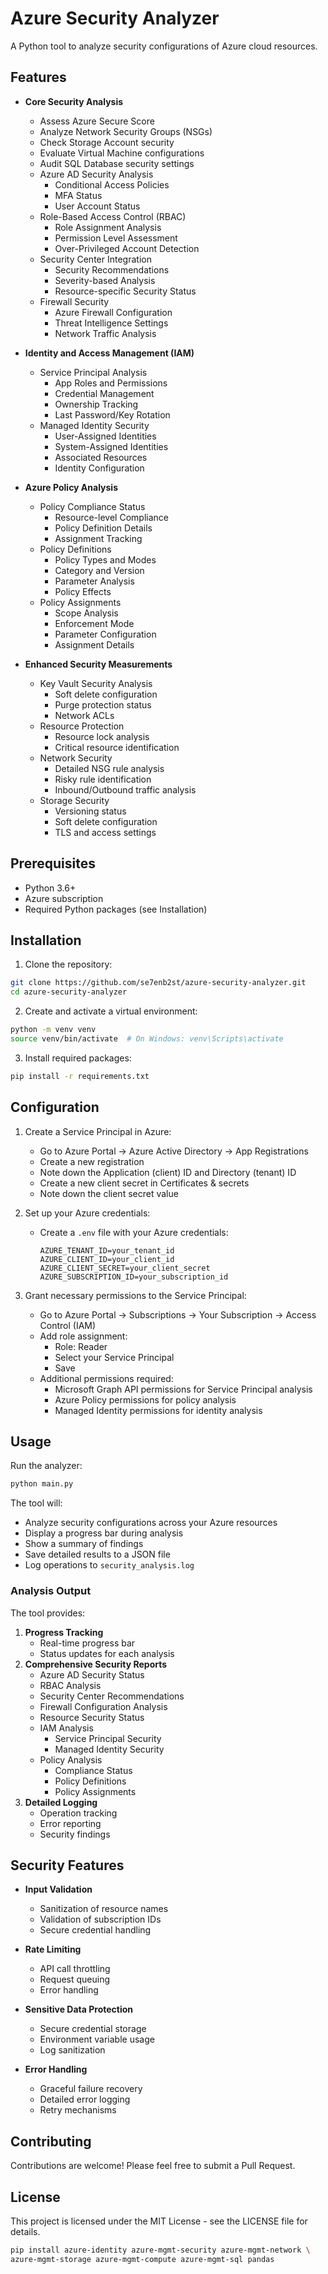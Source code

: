 # Azure Security Analyzer

A Python tool to analyze security configurations of Azure cloud resources.

## Features

- **Core Security Analysis**
  - Assess Azure Secure Score
  - Analyze Network Security Groups (NSGs)
  - Check Storage Account security
  - Evaluate Virtual Machine configurations
  - Audit SQL Database security settings
  - Azure AD Security Analysis
    - Conditional Access Policies
    - MFA Status
    - User Account Status
  - Role-Based Access Control (RBAC)
    - Role Assignment Analysis
    - Permission Level Assessment
    - Over-Privileged Account Detection
  - Security Center Integration
    - Security Recommendations
    - Severity-based Analysis
    - Resource-specific Security Status
  - Firewall Security
    - Azure Firewall Configuration
    - Threat Intelligence Settings
    - Network Traffic Analysis

- **Identity and Access Management (IAM)**
  - Service Principal Analysis
    - App Roles and Permissions
    - Credential Management
    - Ownership Tracking
    - Last Password/Key Rotation
  - Managed Identity Security
    - User-Assigned Identities
    - System-Assigned Identities
    - Associated Resources
    - Identity Configuration

- **Azure Policy Analysis**
  - Policy Compliance Status
    - Resource-level Compliance
    - Policy Definition Details
    - Assignment Tracking
  - Policy Definitions
    - Policy Types and Modes
    - Category and Version
    - Parameter Analysis
    - Policy Effects
  - Policy Assignments
    - Scope Analysis
    - Enforcement Mode
    - Parameter Configuration
    - Assignment Details

- **Enhanced Security Measurements**
  - Key Vault Security Analysis
    - Soft delete configuration
    - Purge protection status
    - Network ACLs
  - Resource Protection
    - Resource lock analysis
    - Critical resource identification
  - Network Security
    - Detailed NSG rule analysis
    - Risky rule identification
    - Inbound/Outbound traffic analysis
  - Storage Security
    - Versioning status
    - Soft delete configuration
    - TLS and access settings

## Prerequisites

- Python 3.6+
- Azure subscription
- Required Python packages (see Installation)

## Installation

1. Clone the repository:
```bash
git clone https://github.com/se7enb2st/azure-security-analyzer.git
cd azure-security-analyzer
```

2. Create and activate a virtual environment:
```bash
python -m venv venv
source venv/bin/activate  # On Windows: venv\Scripts\activate
```

3. Install required packages:
```bash
pip install -r requirements.txt
```

## Configuration

1. Create a Service Principal in Azure:
   - Go to Azure Portal → Azure Active Directory → App Registrations
   - Create a new registration
   - Note down the Application (client) ID and Directory (tenant) ID
   - Create a new client secret in Certificates & secrets
   - Note down the client secret value

2. Set up your Azure credentials:
   - Create a `.env` file with your Azure credentials:
     ```
     AZURE_TENANT_ID=your_tenant_id
     AZURE_CLIENT_ID=your_client_id
     AZURE_CLIENT_SECRET=your_client_secret
     AZURE_SUBSCRIPTION_ID=your_subscription_id
     ```

3. Grant necessary permissions to the Service Principal:
   - Go to Azure Portal → Subscriptions → Your Subscription → Access Control (IAM)
   - Add role assignment:
     - Role: Reader
     - Select your Service Principal
     - Save
   - Additional permissions required:
     - Microsoft Graph API permissions for Service Principal analysis
     - Azure Policy permissions for policy analysis
     - Managed Identity permissions for identity analysis

## Usage

Run the analyzer:
```bash
python main.py
```

The tool will:
- Analyze security configurations across your Azure resources
- Display a progress bar during analysis
- Show a summary of findings
- Save detailed results to a JSON file
- Log operations to `security_analysis.log`

### Analysis Output

The tool provides:
1. **Progress Tracking**
   - Real-time progress bar
   - Status updates for each analysis
2. **Comprehensive Security Reports**
   - Azure AD Security Status
   - RBAC Analysis
   - Security Center Recommendations
   - Firewall Configuration Analysis
   - Resource Security Status
   - IAM Analysis
     - Service Principal Security
     - Managed Identity Security
   - Policy Analysis
     - Compliance Status
     - Policy Definitions
     - Policy Assignments
3. **Detailed Logging**
   - Operation tracking
   - Error reporting
   - Security findings

## Security Features

- **Input Validation**
  - Sanitization of resource names
  - Validation of subscription IDs
  - Secure credential handling

- **Rate Limiting**
  - API call throttling
  - Request queuing
  - Error handling

- **Sensitive Data Protection**
  - Secure credential storage
  - Environment variable usage
  - Log sanitization

- **Error Handling**
  - Graceful failure recovery
  - Detailed error logging
  - Retry mechanisms

## Contributing

Contributions are welcome! Please feel free to submit a Pull Request.

## License

This project is licensed under the MIT License - see the LICENSE file for details.


```bash
pip install azure-identity azure-mgmt-security azure-mgmt-network \
azure-mgmt-storage azure-mgmt-compute azure-mgmt-sql pandas
